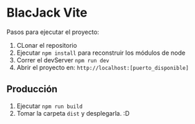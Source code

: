 # BlacJack Vite

Pasos para ejecutar el proyecto:

1. CLonar el repositorio
2. Ejecutar ```npm install``` para reconstruir los módulos de node
3. Correr el devServer ```npm run dev```
4. Abrir el proyecto en: ```http://localhost:[puerto_disponible]```

## Producción
1. Ejecutar ```npm run build```
2. Tomar la carpeta ```dist``` y desplegarla. :D